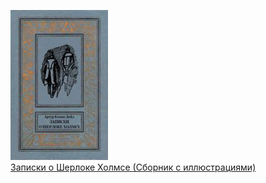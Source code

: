 ![](Записки%20о%20Шерлоке%20Холмсе%20(Сборник%20с%20иллюстрациями).jpg)  
[Записки о Шерлоке Холмсе (Сборник с иллюстрациями)](Записки%20о%20Шерлоке%20Холмсе%20(Сборник%20с%20иллюстрациями))
